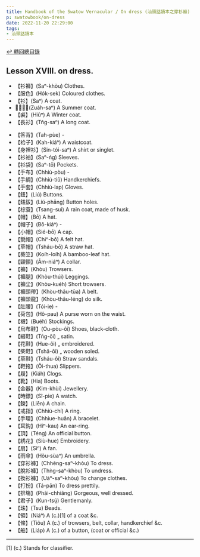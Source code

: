 ```yaml
---
title: Handbook of the Swatow Vernacular / On dress (汕頭話讀本之穿衫褲)
p: swatowbook/on-dress
date: 2022-11-20 22:29:00
tags: 
- 汕頭話讀本
---
```


[↩️ 轉回總目錄](/swatowbook/main)

## Lesson XVIII. on dress.

* 【衫褲】(Saⁿ-khòu) Clothes.
* 【服色】(Hók-sek) Coloured clothes.
* 【衫】(Saⁿ) A coat.
* 【𤍠衫】(Zuáh-saⁿ) A Summer coat.
* 【裘】(Hiûⁿ) A Winter coat.
* 【長衫】(Tn̂g-saⁿ) A long coat.
<!--more-->
* 【答背】(Tah-pùe) -
* 【袷子】(Kah-kiáⁿ) A waistcoat.
* 【身裡衫】(Sin-tói-saⁿ) A shirt or singlet.
* 【衫袖】(Saⁿ-ńg) Sleeves.
* 【衫袋】(Saⁿ-tō) Pockets.
* 【手布】(Chhiú-pòu) -
* 【手綢】(Chhiú-tiû) Handkerchiefs.
* 【手套】(Chhiú-lap) Gloves.
* 【鈕】(Liú) Buttons.
* 【鈕鈸】(Liú-phāng) Button holes.
* 【棕蓑】(Tsang-sui) A rain coat, made of husk.
* 【帽】(Bō) A hat.
* 【帽子】(Bō-kiáⁿ) -
* 【小帽】(Sié-bō) A cap.
* 【氈帽】(Chiⁿ-bō) A felt hat.
* 【草帽】(Tsháu-bō) A straw hat.
* 【葵笠】(Koíh-loíh) A bamboo-leaf hat.
* 【頸領】(Ãm-niáⁿ) A collar.
* 【褲】(Khòu) Trowsers.
* 【褲腿】(Khòu-thúi) Leggings.
* 【褲尘】(Khòu-kuéh) Short trowsers.
* 【褲頭帶】(Khòu-thâu-tūa) A belt.
* 【褲頭龍】(Khòu-thâu-léng) do silk.
* 【肚腰】(Tói-ie) -
* 【荷包】(Hô-pau) A purse worn on the waist.
* 【襪】(Buéh) Stockings.
* 【烏布鞋】(Ou-pòu-ôi) Shoes, black-cloth.
* 【綴鞋】(Tn̄g-ôi) „ satin.
* 【花鞋】(Hue-ôi) „ embroidered.
* 【柴鞋】(Tshâ-ôi) „ wooden soled.
* 【草鞋】(Tsháu-ôi) Straw sandals.
* 【鞋拖】(Ôi-thua) Slippers.
* 【屐】(Kiáh) Clogs.
* 【靴】(Hia) Boots.
* 【金器】(Kim-khùi) Jewellery.
* 【時鏢】(Sî-pie) A watch.
* 【鍊】(Liēn) A chain.
* 【戒指】(Chhiú-chí) A ring.
* 【手環】(Chhiue-huân) A bracelet.
* 【耳鈎】(Hĩⁿ-kau) An ear-ring.
* 【頂】(Téng) An official button.
* 【綉花】(Siù-hue) Embroidery.
* 【扇】(Sìⁿ) A fan.
* 【雨傘】(Hõu-sùaⁿ) An umbrella.
* 【穿衫褲】(Chhēng-saⁿ-khòu) To dress.
* 【脫衫褲】(Thǹg-saⁿ-khòu) To undress.
* 【換衫褲】(Uāⁿ-saⁿ-khòu) To change clothes.
* 【打扮】(Tá-pān) To dress prettily.
* 【排塲】(Phâi-chhiâng) Gorgeous, well dressed.
* 【君子】(Kun-tsṳ́) Gentlemanly.
* 【珠】(Tsu) Beads.
* 【領】(Niáⁿ) A (c.)[1] of a coat &c.
* 【條】(Tiôu) A (c.) of trowsers, belt, collar, handkerchief &c.
* 【船】(Liáp) A (c.) of a button, (coat or official &c.)

------

[1] (c.) Stands for classifier.
